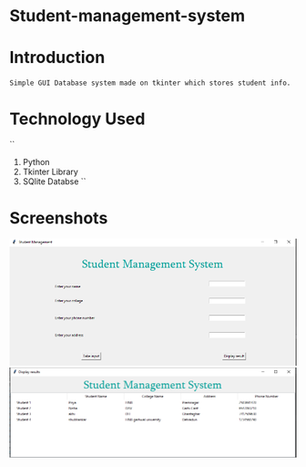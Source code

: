 # Student-management-system

# Introduction
```
Simple GUI Database system made on tkinter which stores student info.
```
# Technology Used
``
1. Python
2. Tkinter Library
3. SQlite Databse
``

# Screenshots
![alt text](https://github.com/akhileshmanish13/Student-management-system/blob/master/sms.PNG)
![alt text](https://github.com/akhileshmanish13/Student-management-system/blob/master/sms%202.PNG)
